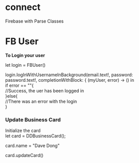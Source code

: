 # connect

Firebase with Parse Classes


<h1>FB User</h1>
<strong>
To Login your user
</strong>

<p>
let login = FBUser()<br />

login.logInWithUsernameInBackground(email.text!, password: password.text!, completionWithBlock: { (myUser, error) -> () in <br />
            if error == ""{<br />
                    //Success, the uer has been logged in<br />
                }else{<br />
                    //There was an error with the login<br />
                }<br />

</p>


<h3>Update Business Card</h3>
Initialize the card<br />
let card = DDBusinessCard();<br />

card.name = "Dave Dong"<br />

card.updateCard()

